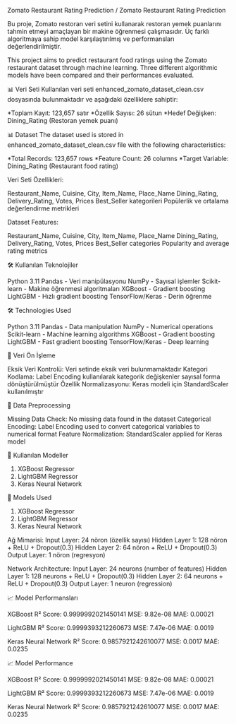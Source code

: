 Zomato Restaurant Rating Prediction / Zomato Restaurant Rating Prediction

Bu proje, Zomato restoran veri setini kullanarak restoran yemek puanlarını tahmin etmeyi amaçlayan bir makine öğrenmesi çalışmasıdır. Üç farklı algoritmaya sahip model karşılaştırılmış ve performansları değerlendirilmiştir.

This project aims to predict restaurant food ratings using the Zomato restaurant dataset through machine learning. Three different algorithmic models have been compared and their performances evaluated.

📊 Veri Seti
Kullanılan veri seti enhanced_zomato_dataset_clean.csv dosyasında bulunmaktadır ve aşağıdaki özelliklere sahiptir:

*Toplam Kayıt: 123,657 satır
*Özellik Sayısı: 26 sütun
*Hedef Değişken: Dining_Rating (Restoran yemek puanı)

📊 Dataset
The dataset used is stored in enhanced_zomato_dataset_clean.csv file with the following characteristics:

*Total Records: 123,657 rows
*Feature Count: 26 columns
*Target Variable: Dining_Rating (Restaurant food rating)

Veri Seti Özellikleri:

Restaurant_Name, Cuisine, City, Item_Name, Place_Name
Dining_Rating, Delivery_Rating, Votes, Prices
Best_Seller kategorileri
Popülerlik ve ortalama değerlendirme metrikleri

Dataset Features:

Restaurant_Name, Cuisine, City, Item_Name, Place_Name
Dining_Rating, Delivery_Rating, Votes, Prices
Best_Seller categories
Popularity and average rating metrics

🛠️ Kullanılan Teknolojiler

Python 3.11
Pandas - Veri manipülasyonu
NumPy - Sayısal işlemler
Scikit-learn - Makine öğrenmesi algoritmaları
XGBoost - Gradient boosting
LightGBM - Hızlı gradient boosting
TensorFlow/Keras - Derin öğrenme

🛠️ Technologies Used

Python 3.11
Pandas - Data manipulation
NumPy - Numerical operations
Scikit-learn - Machine learning algorithms
XGBoost - Gradient boosting
LightGBM - Fast gradient boosting
TensorFlow/Keras - Deep learning

🔧 Veri Ön İşleme

Eksik Veri Kontrolü: Veri setinde eksik veri bulunmamaktadır
Kategori Kodlama: Label Encoding kullanılarak kategorik değişkenler sayısal forma dönüştürülmüştür
Özellik Normalizasyonu: Keras modeli için StandardScaler kullanılmıştır

🔧 Data Preprocessing

Missing Data Check: No missing data found in the dataset
Categorical Encoding: Label Encoding used to convert categorical variables to numerical format
Feature Normalization: StandardScaler applied for Keras model

🤖 Kullanılan Modeller
1. XGBoost Regressor
2. LightGBM Regressor
3. Keras Neural Network

🤖 Models Used
1. XGBoost Regressor
2. LightGBM Regressor
3. Keras Neural Network

Ağ Mimarisi:
Input Layer: 24 nöron (özellik sayısı)
Hidden Layer 1: 128 nöron + ReLU + Dropout(0.3)
Hidden Layer 2: 64 nöron + ReLU + Dropout(0.3)
Output Layer: 1 nöron (regresyon)

Network Architecture:
Input Layer: 24 neurons (number of features)
Hidden Layer 1: 128 neurons + ReLU + Dropout(0.3)
Hidden Layer 2: 64 neurons + ReLU + Dropout(0.3)
Output Layer: 1 neuron (regression)

📈 Model Performansları

XGBoost
R² Score: 0.9999992021450141
MSE: 9.82e-08
MAE: 0.00021

LightGBM
R² Score: 0.9999393212260673
MSE: 7.47e-06
MAE: 0.0019

Keras Neural Network
R² Score: 0.9857921242610077
MSE: 0.0017
MAE: 0.0235

📈 Model Performance

XGBoost
R² Score: 0.9999992021450141
MSE: 9.82e-08
MAE: 0.00021

LightGBM
R² Score: 0.9999393212260673
MSE: 7.47e-06
MAE: 0.0019

Keras Neural Network
R² Score: 0.9857921242610077
MSE: 0.0017
MAE: 0.0235

